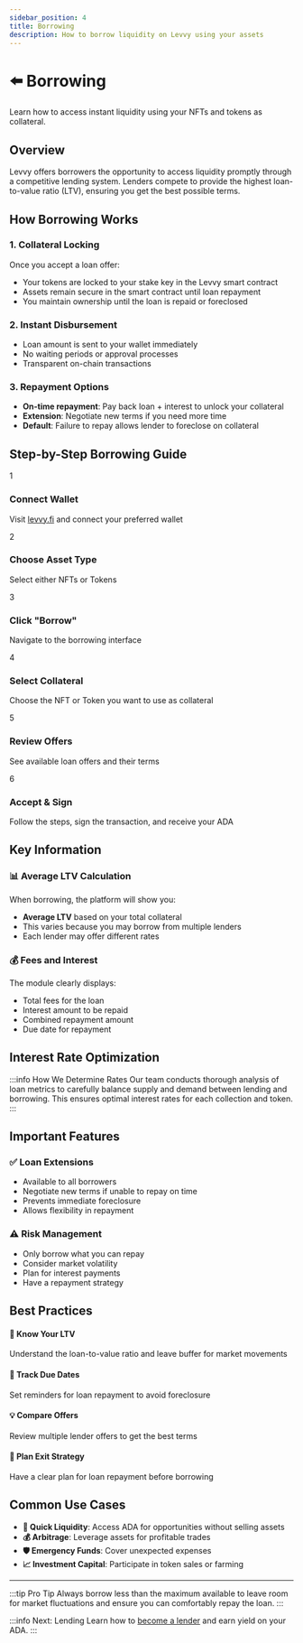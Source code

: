 ```yaml
---
sidebar_position: 4
title: Borrowing
description: How to borrow liquidity on Levvy using your assets
---
```


# ⬅️ Borrowing

Learn how to access instant liquidity using your NFTs and tokens as collateral.

## Overview

Levvy offers borrowers the opportunity to access liquidity promptly through a competitive lending system. Lenders compete to provide the highest loan-to-value ratio (LTV), ensuring you get the best possible terms.

## How Borrowing Works

### 1. Collateral Locking
Once you accept a loan offer:
- Your tokens are locked to your stake key in the Levvy smart contract
- Assets remain secure in the smart contract until loan repayment
- You maintain ownership until the loan is repaid or foreclosed

### 2. Instant Disbursement
- Loan amount is sent to your wallet immediately
- No waiting periods or approval processes
- Transparent on-chain transactions

### 3. Repayment Options
- **On-time repayment**: Pay back loan + interest to unlock your collateral
- **Extension**: Negotiate new terms if you need more time
- **Default**: Failure to repay allows lender to foreclose on collateral

## Step-by-Step Borrowing Guide

<div className="borrowing-steps">
  <div className="step-card">
    <div className="step-number">1</div>
    <h3>Connect Wallet</h3>
    <p>Visit <a href="https://levvy.fi">levvy.fi</a> and connect your preferred wallet</p>
  </div>
  
  <div className="step-card">
    <div className="step-number">2</div>
    <h3>Choose Asset Type</h3>
    <p>Select either NFTs or Tokens</p>
  </div>
  
  <div className="step-card">
    <div className="step-number">3</div>
    <h3>Click "Borrow"</h3>
    <p>Navigate to the borrowing interface</p>
  </div>
  
  <div className="step-card">
    <div className="step-number">4</div>
    <h3>Select Collateral</h3>
    <p>Choose the NFT or Token you want to use as collateral</p>
  </div>
  
  <div className="step-card">
    <div className="step-number">5</div>
    <h3>Review Offers</h3>
    <p>See available loan offers and their terms</p>
  </div>
  
  <div className="step-card">
    <div className="step-number">6</div>
    <h3>Accept & Sign</h3>
    <p>Follow the steps, sign the transaction, and receive your ADA</p>
  </div>
</div>

## Key Information

### 📊 Average LTV Calculation
When borrowing, the platform will show you:
- **Average LTV** based on your total collateral
- This varies because you may borrow from multiple lenders
- Each lender may offer different rates

### 💰 Fees and Interest
The module clearly displays:
- Total fees for the loan
- Interest amount to be repaid
- Combined repayment amount
- Due date for repayment

## Interest Rate Optimization

:::info How We Determine Rates
Our team conducts thorough analysis of loan metrics to carefully balance supply and demand between lending and borrowing. This ensures optimal interest rates for each collection and token.
:::

## Important Features

### ✅ Loan Extensions
- Available to all borrowers
- Negotiate new terms if unable to repay on time
- Prevents immediate foreclosure
- Allows flexibility in repayment

### ⚠️ Risk Management
- Only borrow what you can repay
- Consider market volatility
- Plan for interest payments
- Have a repayment strategy

## Best Practices

<div className="best-practices">
  <div className="practice-card">
    <h4>🎯 Know Your LTV</h4>
    <p>Understand the loan-to-value ratio and leave buffer for market movements</p>
  </div>
  
  <div className="practice-card">
    <h4>📅 Track Due Dates</h4>
    <p>Set reminders for loan repayment to avoid foreclosure</p>
  </div>
  
  <div className="practice-card">
    <h4>💡 Compare Offers</h4>
    <p>Review multiple lender offers to get the best terms</p>
  </div>
  
  <div className="practice-card">
    <h4>🔄 Plan Exit Strategy</h4>
    <p>Have a clear plan for loan repayment before borrowing</p>
  </div>
</div>

## Common Use Cases

- **🚀 Quick Liquidity**: Access ADA for opportunities without selling assets
- **💰 Arbitrage**: Leverage assets for profitable trades
- **🛡️ Emergency Funds**: Cover unexpected expenses
- **📈 Investment Capital**: Participate in token sales or farming

---

:::tip Pro Tip
Always borrow less than the maximum available to leave room for market fluctuations and ensure you can comfortably repay the loan.
:::

:::info Next: Lending
Learn how to [become a lender](/docs/angel-paper/levvy/lending) and earn yield on your ADA.
:::